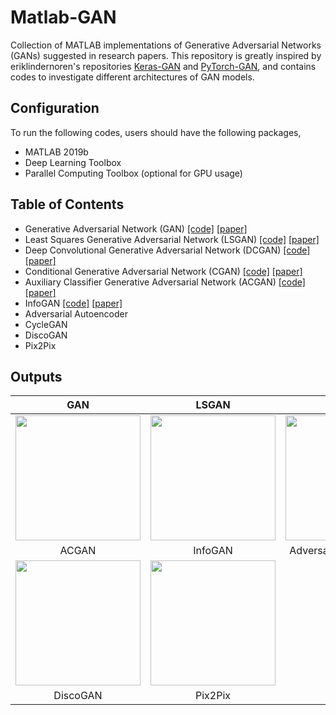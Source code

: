 # Matlab-GAN 
Collection of MATLAB implementations of Generative Adversarial Networks (GANs) suggested in research papers. This repository is greatly inspired by eriklindernoren's repositories [Keras-GAN](https://github.com/eriklindernoren/Keras-GAN) and [PyTorch-GAN](https://github.com/eriklindernoren/PyTorch-GAN), and contains codes to investigate different architectures of GAN models. 

## Configuration
To run the following codes, users should have the following packages,
- MATLAB 2019b
- Deep Learning Toolbox
- Parallel Computing Toolbox (optional for GPU usage)

## Table of Contents
+ Generative Adversarial Network (GAN) [[code]](https://github.com/zcemycl/Matlab-GAN/blob/master/GAN/GAN.m) [[paper]](https://arxiv.org/abs/1406.2661) 
+ Least Squares Generative Adversarial Network (LSGAN) [[code]](https://github.com/zcemycl/Matlab-GAN/blob/master/LSGAN/LSGAN.m) [[paper]](https://arxiv.org/abs/1611.04076)
+ Deep Convolutional Generative Adversarial Network (DCGAN) [[code]](https://github.com/zcemycl/Matlab-GAN/blob/master/DCGAN/DCGAN.m) [[paper]](https://arxiv.org/abs/1511.06434)
+ Conditional Generative Adversarial Network (CGAN) [[code]](https://github.com/zcemycl/Matlab-GAN/blob/master/CGAN/CGAN.m) [[paper]](https://arxiv.org/abs/1611.06430)
+ Auxiliary Classifier Generative Adversarial Network (ACGAN) [[code]](https://github.com/zcemycl/Matlab-GAN/blob/master/ACGAN/ACGAN.m) [[paper]](https://arxiv.org/abs/1610.09585)
+ InfoGAN [[code]](https://github.com/zcemycl/Matlab-GAN/blob/master/InfoGAN/InfoGAN.m) [[paper]](https://arxiv.org/abs/1606.03657)
+ Adversarial Autoencoder 
+ CycleGAN
+ DiscoGAN
+ Pix2Pix

## Outputs
GAN |  LSGAN  | DCGAN | CGAN
:-------------------------:|:-------------------------:|:-------------------------:|:-------------------------:
<img src="https://github.com/zcemycl/Matlab-GAN/blob/master/GAN/GANmnist.gif" width="200" > |<img src="https://github.com/zcemycl/Matlab-GAN/blob/master/LSGAN/LSGANresult.jpg" width="200" >|<img src="https://github.com/zcemycl/Matlab-GAN/blob/master/DCGAN/DCGANmnist.gif" width="200" >|<img src="https://github.com/zcemycl/Matlab-GAN/blob/master/CGAN/CGANmnist.gif" width="200" >
ACGAN|InfoGAN|Adversarial Autoencoder|CycleGAN
<img src="https://github.com/zcemycl/Matlab-GAN/blob/master/ACGAN/ACGANresult.jpg" width="200"> |<img src="https://github.com/zcemycl/Matlab-GAN/blob/master/InfoGAN/InfoGANmnist.gif" width="200" >||
DiscoGAN|Pix2Pix
